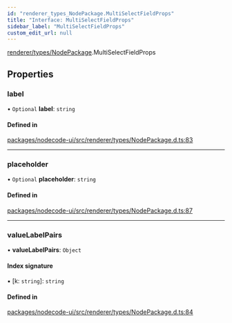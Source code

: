 ```yaml
---
id: "renderer_types_NodePackage.MultiSelectFieldProps"
title: "Interface: MultiSelectFieldProps"
sidebar_label: "MultiSelectFieldProps"
custom_edit_url: null
---
```


[renderer/types/NodePackage](../modules/renderer_types_NodePackage.md).MultiSelectFieldProps

## Properties

### label

• `Optional` **label**: `string`

#### Defined in

[packages/nodecode-ui/src/renderer/types/NodePackage.d.ts:83](https://github.com/bischoff-m/nodecode/blob/1978ab5/packages/nodecode-ui/src/renderer/types/NodePackage.d.ts#L83)

___

### placeholder

• `Optional` **placeholder**: `string`

#### Defined in

[packages/nodecode-ui/src/renderer/types/NodePackage.d.ts:87](https://github.com/bischoff-m/nodecode/blob/1978ab5/packages/nodecode-ui/src/renderer/types/NodePackage.d.ts#L87)

___

### valueLabelPairs

• **valueLabelPairs**: `Object`

#### Index signature

▪ [k: `string`]: `string`

#### Defined in

[packages/nodecode-ui/src/renderer/types/NodePackage.d.ts:84](https://github.com/bischoff-m/nodecode/blob/1978ab5/packages/nodecode-ui/src/renderer/types/NodePackage.d.ts#L84)
